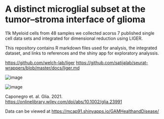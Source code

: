 # A distinct microglial subset at the tumor–stroma interface of glioma

11k Myeloid cells from 48 samples we collected acorss 7 published single cell data sets and integrated for dimensional reduction using LIGER.

This repository contains R markdown files used for analysis, the integrated dataset, and links to references and the shiny app for exploratory analyssis. 

https://github.com/welch-lab/liger
https://github.com/satijalab/seurat-wrappers/blob/master/docs/liger.md

![image](https://user-images.githubusercontent.com/36866996/116314721-51732180-a764-11eb-925f-eeba1c1c888f.png)

![image](https://user-images.githubusercontent.com/36866996/116314570-1ec92900-a764-11eb-8b4c-3d88d45590a5.png)

Caponegro et. al. Glia. 2021. https://onlinelibrary.wiley.com/doi/abs/10.1002/glia.23991

Data can be viewed at https://mcap91.shinyapps.io/GAMHealthandDisease/
